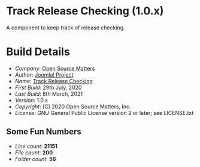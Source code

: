 # Track Release Checking (1.0.x)

A component to keep track of release checking.

# Build Details

+ *Company*: [Open Source Matters](http://www.joomla.org)
+ *Author*: [Joomla! Project](mailto:admin@joomla.org)
+ *Name*: [Track Release Checking](http://www.joomla.org)
+ *First Build*: 29th July, 2020
+ *Last Build*: 8th March, 2021
+ *Version*: 1.0.x
+ *Copyright*: (C) 2020 Open Source Matters, Inc.
+ *License*: GNU General Public License version 2 or later; see LICENSE.txt

## Some Fun Numbers

+ *Line count*: **21151**
+ *File count*: **200**
+ *Folder count*: **56**
